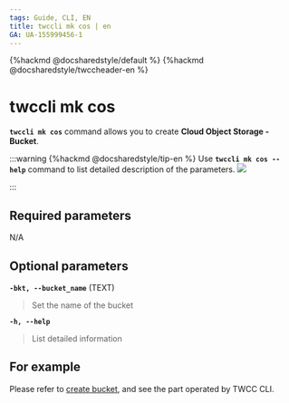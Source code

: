 ```yaml
---
tags: Guide, CLI, EN
title: twccli mk cos | en
GA: UA-155999456-1
---
```


{%hackmd @docsharedstyle/default %}
{%hackmd @docsharedstyle/twccheader-en %}

# twccli mk cos

**`twccli mk cos`** command allows you to create **Cloud Object Storage - Bucket**.

:::warning
{%hackmd @docsharedstyle/tip-en %}
Use **`twccli mk cos --help`** command to list detailed description of the parameters. 
![](https://cos.twcc.ai/SYS-MANUAL/uploads/upload_21480c832d4b907a58f75d84f952248e.png)


:::


## Required parameters

N/A


## Optional parameters

**`-bkt, --bucket_name`** (TEXT)
> Set the name of the bucket

**`-h, --help`**
> List detailed information

## For example

Please refer to [create bucket](https://man.twcc.ai/@twccdocs/doc-cos-main-en/%2F%40twccdocs%2Fguide-cos-create-delete-bucket-en), and see the part operated by TWCC CLI.
